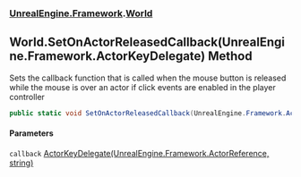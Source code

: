 ### [UnrealEngine.Framework](./UnrealEngine-Framework.md 'UnrealEngine.Framework').[World](./World.md 'UnrealEngine.Framework.World')
## World.SetOnActorReleasedCallback(UnrealEngine.Framework.ActorKeyDelegate) Method
Sets the callback function that is called when the mouse button is released while the mouse is over an actor if click events are enabled in the player controller  
```csharp
public static void SetOnActorReleasedCallback(UnrealEngine.Framework.ActorKeyDelegate callback);
```
#### Parameters
<a name='UnrealEngine-Framework-World-SetOnActorReleasedCallback(UnrealEngine-Framework-ActorKeyDelegate)-callback'></a>
`callback` [ActorKeyDelegate(UnrealEngine.Framework.ActorReference, string)](./ActorKeyDelegate(ActorReference_string).md 'UnrealEngine.Framework.ActorKeyDelegate(UnrealEngine.Framework.ActorReference, string)')  
  
